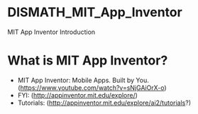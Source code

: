 # DISMATH_MIT_App_Inventor

MIT App Inventor Introduction

# What is MIT App Inventor?

- MIT App Inventor: Mobile Apps. Built by You. (https://www.youtube.com/watch?v=sNjGAiOrX-o) 
- FYI: (http://appinventor.mit.edu/explore/)
- Tutorials: (http://appinventor.mit.edu/explore/ai2/tutorials?)
